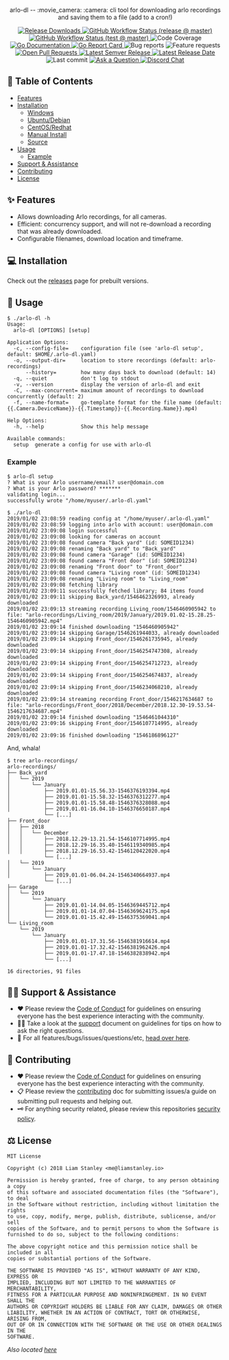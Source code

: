 <!-- template:begin:header -->
<!-- do not edit anything in this "template" block, its auto-generated -->
<p align="center">arlo-dl -- :movie_camera: :camera: cli tool for downloading arlo recordings and saving them to a file (add to a cron!)</p>
<p align="center">
  <a href="https://github.com/lrstanley/arlo-dl/releases">
    <img alt="Release Downloads" src="https://img.shields.io/github/downloads/lrstanley/arlo-dl/total?style=flat-square">
  </a>


  <a href="https://github.com/lrstanley/arlo-dl/actions?query=workflow%3Arelease+event%3Apush">
    <img alt="GitHub Workflow Status (release @ master)" src="https://img.shields.io/github/workflow/status/lrstanley/arlo-dl/release/master?label=release&style=flat-square&event=push">
  </a>


  <a href="https://github.com/lrstanley/arlo-dl/actions?query=workflow%3Atest+event%3Apush">
    <img alt="GitHub Workflow Status (test @ master)" src="https://img.shields.io/github/workflow/status/lrstanley/arlo-dl/test/master?label=test&style=flat-square&event=push">
  </a>

  <img alt="Code Coverage" src="https://img.shields.io/codecov/c/github/lrstanley/arlo-dl/master?style=flat-square">

  <a href="https://pkg.go.dev/github.com/lrstanley/arlo-dl">
    <img alt="Go Documentation" src="https://pkg.go.dev/badge/github.com/lrstanley/arlo-dl?style=flat-square">
  </a>
  <a href="https://goreportcard.com/report/github.com/lrstanley/arlo-dl">
    <img alt="Go Report Card" src="https://goreportcard.com/badge/github.com/lrstanley/arlo-dl?style=flat-square">
  </a>
  <img alt="Bug reports" src="https://img.shields.io/github/issues/lrstanley/arlo-dl/bug?label=issues&style=flat-square">
  <img alt="Feature requests" src="https://img.shields.io/github/issues/lrstanley/arlo-dl/enhancement?label=feature%20requests&style=flat-square">
  <a href="https://github.com/lrstanley/arlo-dl/pulls">
    <img alt="Open Pull Requests" src="https://img.shields.io/github/issues-pr/lrstanley/arlo-dl?style=flat-square">
  </a>
  <a href="https://github.com/lrstanley/arlo-dl/releases">
    <img alt="Latest Semver Release" src="https://img.shields.io/github/v/release/lrstanley/arlo-dl?style=flat-square">
    <img alt="Latest Release Date" src="https://img.shields.io/github/release-date/lrstanley/arlo-dl?style=flat-square">
  </a>
  <img alt="Last commit" src="https://img.shields.io/github/last-commit/lrstanley/arlo-dl?style=flat-square">
  <a href="https://github.com/lrstanley/arlo-dl/discussions/new?category=q-a">
    <img alt="Ask a Question" src="https://img.shields.io/badge/discussions-ask_a_question!-green?style=flat-square">
  </a>
  <a href="https://liam.sh/chat"><img src="https://img.shields.io/badge/discord-bytecord-blue.svg?style=flat-square" alt="Discord Chat"></a>
</p>
<!-- template:end:header -->

<!-- template:begin:toc -->
<!-- do not edit anything in this "template" block, its auto-generated -->
## :link: Table of Contents

  - [Features](#sparkles-features)
  - [Installation](#computer-installation)
    - [Windows](#windows)
    - [Ubuntu/Debian](#ubuntudebian)
    - [CentOS/Redhat](#centosredhat)
    - [Manual Install](#manual-install)
    - [Source](#gear-source)
  - [Usage](#toolbox-usage)
    - [Example](#example)
  - [Support & Assistance](#raising_hand_man-support-assistance)
  - [Contributing](#handshake-contributing)
  - [License](#balance_scale-license)
<!-- template:end:toc -->

## :sparkles: Features

   * Allows downloading Arlo recordings, for all cameras.
   * Efficient: concurrency support, and will not re-download a recording that
   was already downloaded.
   * Configurable filenames, download location and timeframe.

## :computer: Installation

Check out the [releases](https://github.com/lrstanley/arlo-dl/releases)
page for prebuilt versions.

<!-- template:begin:ghcr -->
<!-- do not edit anything in this "template" block, its auto-generated -->

<!-- template:end:ghcr -->

## :toolbox: Usage

```
$ ./arlo-dl -h
Usage:
  arlo-dl [OPTIONS] [setup]

Application Options:
  -c, --config-file=    configuration file (see 'arlo-dl setup', default: $HOME/.arlo-dl.yaml)
  -o, --output-dir=     location to store recordings (default: arlo-recordings)
      --history=        how many days back to download (default: 14)
  -q, --quiet           don't log to stdout
  -v, --version         display the version of arlo-dl and exit
  -C, --max-concurrent= maximum amount of recordings to download concurrently (default: 2)
  -f, --name-format=    go-template format for the file name (default: {{.Camera.DeviceName}}-{{.Timestamp}}-{{.Recording.Name}}.mp4)

Help Options:
  -h, --help            Show this help message

Available commands:
  setup  generate a config for use with arlo-dl
```

### Example

```console
$ arlo-dl setup
? What is your Arlo username/email? user@domain.com
? What is your Arlo password? *******
validating login...
successfully wrote "/home/myuser/.arlo-dl.yaml"
```

```console
$ ./arlo-dl
2019/01/02 23:08:59 reading config at "/home/myuser/.arlo-dl.yaml"
2019/01/02 23:08:59 logging into arlo with account: user@domain.com
2019/01/02 23:09:08 login successful
2019/01/02 23:09:08 looking for cameras on account
2019/01/02 23:09:08 found camera "Back yard" (id: SOMEID1234)
2019/01/02 23:09:08 renaming "Back yard" to "Back_yard"
2019/01/02 23:09:08 found camera "Garage" (id: SOMEID1234)
2019/01/02 23:09:08 found camera "Front door" (id: SOMEID1234)
2019/01/02 23:09:08 renaming "Front door" to "Front_door"
2019/01/02 23:09:08 found camera "Living room" (id: SOMEID1234)
2019/01/02 23:09:08 renaming "Living room" to "Living_room"
2019/01/02 23:09:08 fetching library
2019/01/02 23:09:11 successfully fetched library; 84 items found
2019/01/02 23:09:11 skipping Back_yard/1546462326993, already downloaded
2019/01/02 23:09:13 streaming recording Living_room/1546460905942 to file: "arlo-recordings/Living_room/2019/January/2019.01.02-15.28.25-1546460905942.mp4"
2019/01/02 23:09:14 finished downloading "1546460905942"
2019/01/02 23:09:14 skipping Garage/1546261944033, already downloaded
2019/01/02 23:09:14 skipping Front_door/1546261735945, already downloaded
2019/01/02 23:09:14 skipping Front_door/1546254747308, already downloaded
2019/01/02 23:09:14 skipping Front_door/1546254712723, already downloaded
2019/01/02 23:09:14 skipping Front_door/1546254674837, already downloaded
2019/01/02 23:09:14 skipping Front_door/1546234068210, already downloaded
2019/01/02 23:09:14 streaming recording Front_door/1546217634687 to file: "arlo-recordings/Front_door/2018/December/2018.12.30-19.53.54-1546217634687.mp4"
2019/01/02 23:09:14 finished downloading "1546461044310"
2019/01/02 23:09:16 skipping Front_door/1546107714995, already downloaded
2019/01/02 23:09:16 finished downloading "1546186896127"
```

And, whala!

```console
$ tree arlo-recordings/
arlo-recordings/
├── Back_yard
│   └── 2019
│       └── January
│           ├── 2019.01.01-15.56.33-1546376193394.mp4
│           ├── 2019.01.01-15.58.32-1546376312277.mp4
│           ├── 2019.01.01-15.58.48-1546376328088.mp4
│           ├── 2019.01.01-16.04.10-1546376650187.mp4
            └── [...]
├── Front_door
│   ├── 2018
│   │   └── December
│   │       ├── 2018.12.29-13.21.54-1546107714995.mp4
│   │       ├── 2018.12.29-16.35.40-1546119340985.mp4
│   │       ├── 2018.12.29-16.53.42-1546120422020.mp4
            └── [...]
│   └── 2019
│       └── January
│           ├── 2019.01.01-06.04.24-1546340664937.mp4
            └── [...]
├── Garage
│   └── 2019
│       └── January
│           ├── 2019.01.01-14.04.05-1546369445712.mp4
│           ├── 2019.01.01-14.07.04-1546369624175.mp4
│           └── 2019.01.01-15.42.49-1546375369041.mp4
└── Living_room
    └── 2019
        └── January
            ├── 2019.01.01-17.31.56-1546381916614.mp4
            ├── 2019.01.01-17.32.42-1546381962426.mp4
            ├── 2019.01.01-17.47.18-1546382838942.mp4
            └── [...]

16 directories, 91 files
```

<!-- template:begin:support -->
<!-- do not edit anything in this "template" block, its auto-generated -->
## :raising_hand_man: Support & Assistance

   * :heart: Please review the [Code of Conduct](CODE_OF_CONDUCT.md) for
     guidelines on ensuring everyone has the best experience interacting with
     the community.
   * :raising_hand_man: Take a look at the [support](SUPPORT.md) document on
     guidelines for tips on how to ask the right questions.
   * :lady_beetle: For all features/bugs/issues/questions/etc, [head over here](https://github.com/lrstanley/arlo-dl/issues/new/choose).
<!-- template:end:support -->

<!-- template:begin:contributing -->
<!-- do not edit anything in this "template" block, its auto-generated -->
## :handshake: Contributing

   * :heart: Please review the [Code of Conduct](CODE_OF_CONDUCT.md) for guidelines
     on ensuring everyone has the best experience interacting with the
	   community.
   * :clipboard: Please review the [contributing](CONTRIBUTING.md) doc for submitting
     issues/a guide on submitting pull requests and helping out.
   * :old_key: For anything security related, please review this repositories [security policy](https://github.com/lrstanley/arlo-dl/security/policy).
<!-- template:end:contributing -->

<!-- template:begin:license -->
<!-- do not edit anything in this "template" block, its auto-generated -->
## :balance_scale: License

```
MIT License

Copyright (c) 2018 Liam Stanley <me@liamstanley.io>

Permission is hereby granted, free of charge, to any person obtaining a copy
of this software and associated documentation files (the "Software"), to deal
in the Software without restriction, including without limitation the rights
to use, copy, modify, merge, publish, distribute, sublicense, and/or sell
copies of the Software, and to permit persons to whom the Software is
furnished to do so, subject to the following conditions:

The above copyright notice and this permission notice shall be included in all
copies or substantial portions of the Software.

THE SOFTWARE IS PROVIDED "AS IS", WITHOUT WARRANTY OF ANY KIND, EXPRESS OR
IMPLIED, INCLUDING BUT NOT LIMITED TO THE WARRANTIES OF MERCHANTABILITY,
FITNESS FOR A PARTICULAR PURPOSE AND NONINFRINGEMENT. IN NO EVENT SHALL THE
AUTHORS OR COPYRIGHT HOLDERS BE LIABLE FOR ANY CLAIM, DAMAGES OR OTHER
LIABILITY, WHETHER IN AN ACTION OF CONTRACT, TORT OR OTHERWISE, ARISING FROM,
OUT OF OR IN CONNECTION WITH THE SOFTWARE OR THE USE OR OTHER DEALINGS IN THE
SOFTWARE.
```

_Also located [here](LICENSE)_
<!-- template:end:license -->
